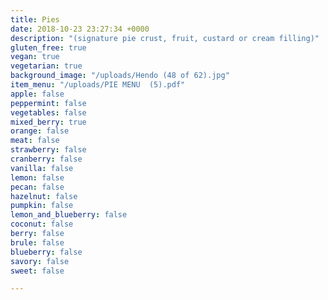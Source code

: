 ```yaml
---
title: Pies
date: 2018-10-23 23:27:34 +0000
description: "(signature pie crust, fruit, custard or cream filling)"
gluten_free: true
vegan: true
vegetarian: true
background_image: "/uploads/Hendo (48 of 62).jpg"
item_menu: "/uploads/PIE MENU  (5).pdf"
apple: false
peppermint: false
vegetables: false
mixed_berry: true
orange: false
meat: false
strawberry: false
cranberry: false
vanilla: false
lemon: false
pecan: false
hazelnut: false
pumpkin: false
lemon_and_blueberry: false
coconut: false
berry: false
brule: false
blueberry: false
savory: false
sweet: false

---
```

